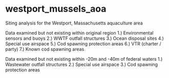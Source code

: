# westport_mussels_aoa
Siting analysis for the Westport, Massachusetts aquaculture area

Data examined but not existing within original region
1.) Environmental sensors and buoys
2.) WWTF outfall structures
3.) Ocean disposal sites
4.) Special use airspace
5.) Cod spawning protection areas
6.) VTR (charter / party)
7.) Known cod spawning areas

Data examined but not existing within -20m and -40m of federal waters
1.) Wastewater outfall structures
2.) Special use airspace
3.) Cod spawning protection areas